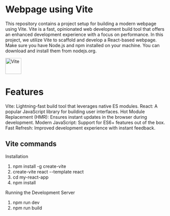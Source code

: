 # Webpage using Vite
This repository contains a project setup for building a modern webpage using Vite. Vite is a fast, opinionated web development build tool that offers an enhanced development experience with a focus on performance. In this project, we utilize Vite to scaffold and develop a React-based webpage. Make sure you have Node.js and npm installed on your machine. You can download and install them from nodejs.org.

<img src="https://vitejs.dev/logo.svg" alt="Vite" width="50" height="50">

# Features
Vite: Lightning-fast build tool that leverages native ES modules.
React: A popular JavaScript library for building user interfaces.
Hot Module Replacement (HMR): Ensures instant updates in the browser during development.
Modern JavaScript: Support for ES6+ features out of the box.
Fast Refresh: Improved development experience with instant feedback.


## Vite commands
Installation 
1. npm install -g create-vite       
2. create-vite react --template react
3. cd my-react-app
4. npm install
   
Running the Development Server
1. npm run dev
2. npm run build

